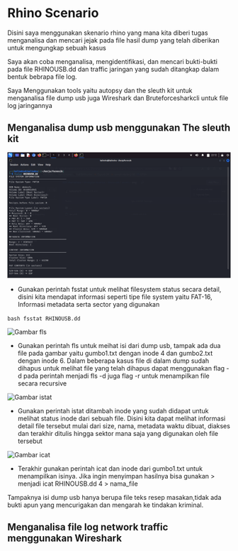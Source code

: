 # Rhino Scenario

Disini saya menggunakan skenario rhino yang mana kita diberi tugas menganalisa dan mencari jejak pada file hasil dump yang telah diberikan untuk mengungkap sebuah kasus 

Saya akan coba menganalisa, mengidentifikasi, dan mencari bukti-bukti pada file RHINOUSB.dd dan traffic jaringan yang sudah ditangkap dalam bentuk bebrapa file log.

Saya Menggunakan tools yaitu autopsy dan the sleuth kit untuk menganalisa file dump usb juga Wireshark dan Bruteforcesharkcli untuk file log jaringannya

## Menganalisa dump usb menggunakan The sleuth kit

![Gambar fsstat](assets/img/fsstat.png)
- Gunakan perintah fsstat untuk melihat filesystem status secara detail, disini kita mendapat informasi seperti tipe file system yaitu FAT-16, Informasi metadata serta sector yang digunakan
  
```bash fsstat RHINOUSB.dd```

![Gambar fls](assets/img/fls.png)
- Gunakan perintah fls untuk meihat isi dari dump usb, tampak ada dua file pada gambar yaitu gumbo1.txt dengan inode 4 dan gumbo2.txt dengan inode 6. Dalam beberapa kasus file di dalam dump sudah dihapus untuk melihat file yang telah dihapus dapat menggunakan flag -d pada perintah menjadi fls -d juga flag -r untuk menampilkan file secara recursive

![Gambar istat](assets/img/istat.png)
- Gunakan perintah istat ditambah inode yang sudah didapat untuk melihat status inode dari sebuah file. Disini kita dapat melihat informasi detail file tersebut mulai dari size, nama, metadata waktu dibuat, diakses dan terakhir ditulis hingga sektor mana saja yang digunakan oleh file tersebut

![Gambar icat](assets/img/icat.png)
- Terakhir gunakan perintah icat dan inode dari gumbo1.txt untuk menampilkan isinya. Jika ingin menyimpan hasilnya bisa gunakan > menjadi icat RHINOUSB.dd 4 > nama_file 

Tampaknya isi dump usb hanya berupa file teks resep masakan,tidak ada bukti apun yang mencurigakan dan mengarah ke tindakan kriminal.

## Menganalisa file log network traffic menggunakan Wireshark
